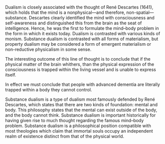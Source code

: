 Dualism is closely associated with the thought of René Descartes (1641), which holds that the mind is a nonphysical—and therefore, non-spatial—substance. Descartes clearly identified the mind with consciousness and self-awareness and distinguished this from the brain as the seat of intelligence. Hence, he was the first to formulate the mind–body problem in the form in which it exists today. Dualism is contrasted with various kinds of monism. Substance dualism is contrasted with all forms of materialism, but property dualism may be considered a form of emergent materialism or non-reductive physicalism in some sense. 

The interesting outcome of this line of thought is to conclude that if the physical matter of the brain whithers, than the physical expression of the consciousness is trapped within the living vessel and is unable to express itself.

In effect we must conclude that people with advanced dementia are literally trapped within a body they cannot control.  

Substance dualism is a type of dualism most famously defended by René Descartes, which states that there are two kinds of foundation: mental and body. This philosophy states that the mental can exist outside of the body, and the body cannot think. Substance dualism is important historically for having given rise to much thought regarding the famous mind–body problem. Substance dualism is a philosophical position compatible with most theologies which claim that immortal souls occupy an independent realm of existence distinct from that of the physical world.